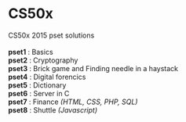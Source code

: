 # CS50x
CS50x 2015 pset solutions<br/><br/>
**pset1** : Basics<br/>
**pset2** : Cryptography<br/>
**pset3** : Brick game and Finding needle in a haystack<br/>
**pset4** : Digital forencics<br/>
**pset5** : Dictionary<br/>
**pset6** : Server in C<br/>
**pset7** : Finance _(HTML, CSS, PHP, SQL)_<br/>
**pset8** : Shuttle _(Javascript)_<br/>
